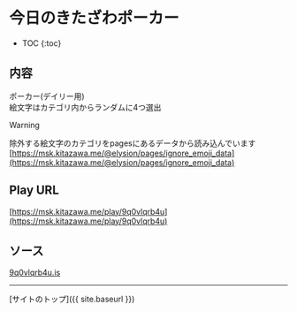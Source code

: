 # 今日のきたざわポーカー

* TOC
{:toc}

## 内容
ポーカー(デイリー用)  
絵文字はカテゴリ内からランダムに4つ選出

> [!WARNING]
> 除外する絵文字のカテゴリをpagesにあるデータから読み込んでいます
> [https://msk.kitazawa.me/@elysion/pages/ignore_emoji_data](https://msk.kitazawa.me/@elysion/pages/ignore_emoji_data)

## Play URL

[https://msk.kitazawa.me/play/9q0vlqrb4u](https://msk.kitazawa.me/play/9q0vlqrb4u)

## ソース

[9q0vlqrb4u.is](https://github.com/elysion-pre/MisskeyPlay/blob/main/src/kitazawa/9q0vlqrb4u.is)

----

[サイトのトップ]({{ site.baseurl }})
